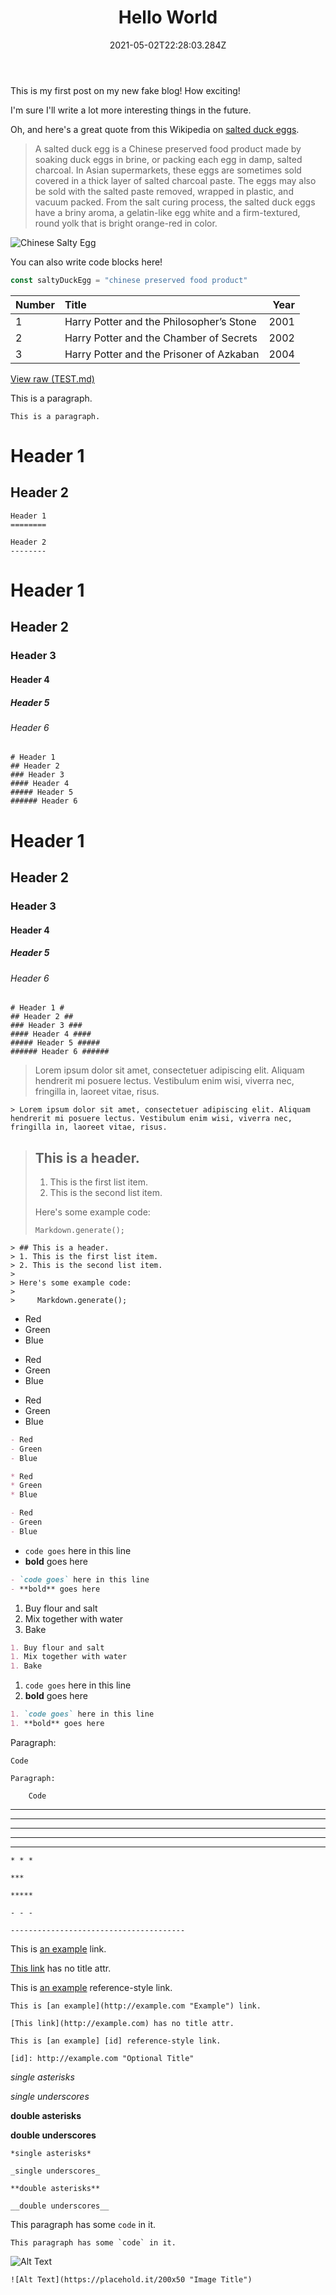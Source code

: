 ﻿---title: Hello Worlddate: "2021-05-02T22:28:03.284Z"description: "Hello World"---This is my first post on my new fake blog! How exciting!I'm sure I'll write a lot more interesting things in the future.Oh, and here's a great quote from this Wikipedia on[salted duck eggs](https://en.wikipedia.org/wiki/Salted_duck_egg).> A salted duck egg is a Chinese preserved food product made by soaking duck> eggs in brine, or packing each egg in damp, salted charcoal. In Asian> supermarkets, these eggs are sometimes sold covered in a thick layer of salted> charcoal paste. The eggs may also be sold with the salted paste removed,> wrapped in plastic, and vacuum packed. From the salt curing process, the> salted duck eggs have a briny aroma, a gelatin-like egg white and a> firm-textured, round yolk that is bright orange-red in color.![Chinese Salty Egg](./salty_egg.jpg)You can also write code blocks here!```jsconst saltyDuckEgg = "chinese preserved food product"```| Number | Title                                    | Year || :----- | :--------------------------------------- | ---: || 1      | Harry Potter and the Philosopher’s Stone | 2001 || 2      | Harry Potter and the Chamber of Secrets  | 2002 || 3      | Harry Potter and the Prisoner of Azkaban | 2004 |[View raw (TEST.md)](https://raw.github.com/adamschwartz/github-markdown-kitchen-sink/master/README.md)This is a paragraph.    This is a paragraph.# Header 1## Header 2    Header 1    ========    Header 2    --------# Header 1## Header 2### Header 3#### Header 4##### Header 5###### Header 6    # Header 1    ## Header 2    ### Header 3    #### Header 4    ##### Header 5    ###### Header 6# Header 1## Header 2### Header 3#### Header 4##### Header 5###### Header 6    # Header 1 #    ## Header 2 ##    ### Header 3 ###    #### Header 4 ####    ##### Header 5 #####    ###### Header 6 ######> Lorem ipsum dolor sit amet, consectetuer adipiscing elit. Aliquam hendrerit mi posuere lectus. Vestibulum enim wisi, viverra nec, fringilla in, laoreet vitae, risus.    > Lorem ipsum dolor sit amet, consectetuer adipiscing elit. Aliquam hendrerit mi posuere lectus. Vestibulum enim wisi, viverra nec, fringilla in, laoreet vitae, risus.> ## This is a header.>> 1. This is the first list item.> 2. This is the second list item.>> Here's some example code:>>     Markdown.generate();    > ## This is a header.    > 1. This is the first list item.    > 2. This is the second list item.    >    > Here's some example code:    >    >     Markdown.generate();- Red- Green- Blue* Red* Green* Blue- Red- Green- Blue```markdown- Red- Green- Blue* Red* Green* Blue- Red- Green- Blue```- `code goes` here in this line- **bold** goes here```markdown- `code goes` here in this line- **bold** goes here```1. Buy flour and salt1. Mix together with water1. Bake```markdown1. Buy flour and salt1. Mix together with water1. Bake```1. `code goes` here in this line1. **bold** goes here```markdown1. `code goes` here in this line1. **bold** goes here```Paragraph:    Code<!-- -->    Paragraph:        Code---------------    * * *    ***    *****    - - -    ---------------------------------------This is [an example](http://example.com "Example") link.[This link](http://example.com) has no title attr.This is [an example][id] reference-style link.[id]: http://example.com "Optional Title"    This is [an example](http://example.com "Example") link.    [This link](http://example.com) has no title attr.    This is [an example] [id] reference-style link.    [id]: http://example.com "Optional Title"_single asterisks__single underscores_**double asterisks****double underscores**    *single asterisks*    _single underscores_    **double asterisks**    __double underscores__This paragraph has some `code` in it.    This paragraph has some `code` in it.![Alt Text](https://placehold.it/200x50 "Image Title")    ![Alt Text](https://placehold.it/200x50 "Image Title")